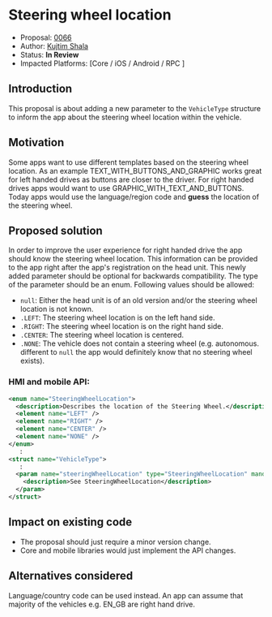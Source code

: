 # Steering wheel location

* Proposal: [0066](0066-steering-wheel-location.md)
* Author: [Kujtim Shala](https://github.com/kshala-ford)
* Status: **In Review**
* Impacted Platforms: [Core / iOS / Android / RPC ]

## Introduction

This proposal is about adding a new parameter to the `VehicleType` structure to inform the app about the steering wheel location within the vehicle.

## Motivation

Some apps want to use different templates based on the steering wheel location. As an example TEXT_WITH_BUTTONS_AND_GRAPHIC works great for left handed drives as buttons are closer to the driver. For right handed drives apps would want to use GRAPHIC_WITH_TEXT_AND_BUTTONS. Today apps would use the language/region code and **guess** the location of the steering wheel.

## Proposed solution

In order to improve the user experience for right handed drive the app should know the steering wheel location. This information can be provided to the app right after the app's registration on the head unit. This newly added parameter should be optional for backwards compatibility. The type of the parameter should be an enum. Following values should be allowed:

- `null`: Either the head unit is of an old version and/or the steering wheel location is not known.
- `.LEFT`: The steering wheel location is on the left hand side.
- `.RIGHT`: The steering wheel location is on the right hand side.
- `.CENTER`: The steering wheel location is centered.
- `.NONE`: The vehicle does not contain a steering wheel (e.g. autonomous. different to `null` the app would definitely know that no steering wheel exists).

### HMI and mobile API:

```xml
<enum name="SteeringWheelLocation">
  <description>Describes the location of the Steering Wheel.</description>
  <element name="LEFT" />
  <element name="RIGHT" />
  <element name="CENTER" />
  <element name="NONE" />
</enum>
   :
<struct name="VehicleType">
   :
  <param name="steeringWheelLocation" type="SteeringWheelLocation" mandatory="false">
    <description>See SteeringWheelLocation</description>
  </param>
</struct>
```

## Impact on existing code

- The proposal should just require a minor version change.
- Core and mobile libraries would just implement the API changes.

## Alternatives considered

Language/country code can be used instead. An app can assume that majority of the vehicles e.g. EN_GB are right hand drive.
